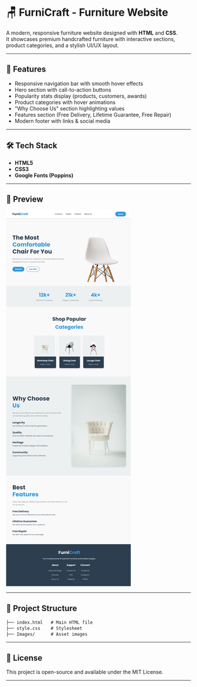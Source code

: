 # 🪑 FurniCraft - Furniture Website

A modern, responsive furniture website designed with **HTML** and **CSS**.  
It showcases premium handcrafted furniture with interactive sections, product categories, and a stylish UI/UX layout.

---

## 🚀 Features
- Responsive navigation bar with smooth hover effects  
- Hero section with call-to-action buttons  
- Popularity stats display (products, customers, awards)  
- Product categories with hover animations  
- "Why Choose Us" section highlighting values  
- Features section (Free Delivery, Lifetime Guarantee, Free Repair)  
- Modern footer with links & social media  

---

## 🛠️ Tech Stack
- **HTML5**  
- **CSS3**  
- **Google Fonts (Poppins)**  

---

## 📸 Preview
![The Preview of the website](Images/website-screenshot.png)

---

## 📂 Project Structure

```
├── index.html   # Main HTML file
├── style.css    # Stylesheet
├── Images/      # Asset images
```

---

## 📜 License

This project is open-source and available under the MIT License.


---